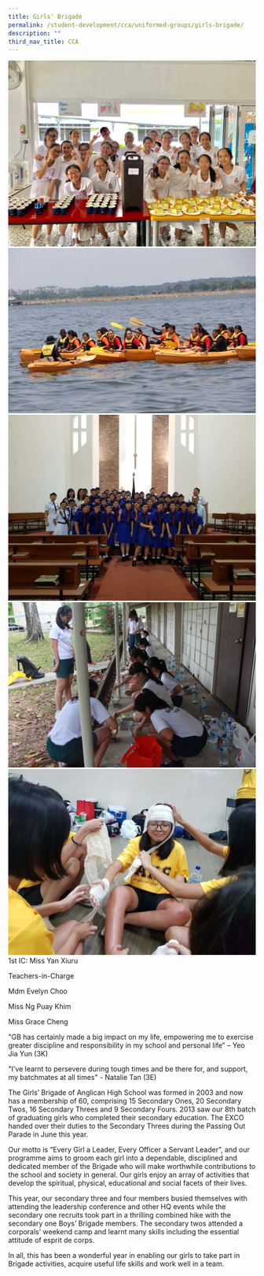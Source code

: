 ```yaml
---
title: Girls' Brigade
permalink: /student-development/cca/uniformed-groups/girls-brigade/
description: ""
third_nav_title: CCA
---
```

<img src="/images/2019_GB_01.jpg" 
         style="width:600px"
	/>
<br>
<img src="/images/2019_GB_02.jpg" 
         style="width:600px"
	/>
<br>
<img src="/images/2019_GB_03.jpg" 
         style="width:600px"
	/>
<br>
<img src="/images/2019_GB_04.jpg" 
         style="width:600px"
	/>
<br>
<img src="/images/2019_GB_05.jpg" 
         style="width:600px"
	/>
<br>
1st IC: Miss Yan Xiuru

  

Teachers-in-Charge

Mdm Evelyn Choo

Miss Ng Puay Khim

Miss Grace Cheng

  

  

"GB has certainly made a big impact on my life, empowering me to exercise greater discipline and responsibility in my school and personal life" – Yeo Jia Yun (3K)

  

"I’ve learnt to persevere during tough times and be there for, and support, my batchmates at all times" - Natalie Tan (3E)

  

  

The Girls’ Brigade of Anglican High School was formed in 2003 and now has a membership of 60, comprising 15 Secondary Ones, 20 Secondary Twos, 16 Secondary Threes and 9 Secondary Fours. 2013 saw our 8th batch of graduating girls who completed their secondary education. The EXCO handed over their duties to the Secondary Threes during the Passing Out Parade in June this year.

  

Our motto is “Every Girl a Leader, Every Officer a Servant Leader”, and our programme aims to groom each girl into a dependable, disciplined and dedicated member of the Brigade who will make worthwhile contributions to the school and society in general. Our girls enjoy an array of activities that develop the spiritual, physical, educational and social facets of their lives.

  

This year, our secondary three and four members busied themselves with attending the leadership conference and other HQ events while the secondary one recruits took part in a thrilling combined hike with the secondary one Boys’ Brigade members. The secondary twos attended a corporals’ weekend camp and learnt many skills including the essential attitude of esprit de corps.

  

In all, this has been a wonderful year in enabling our girls to take part in Brigade activities, acquire useful life skills and work well in a team.